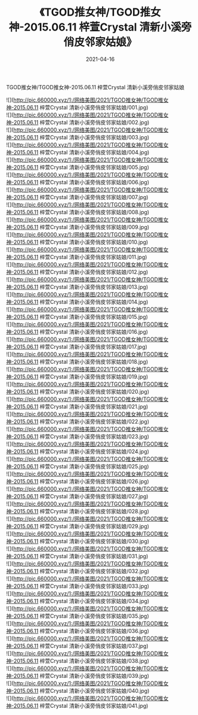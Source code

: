 ﻿---
layout: post
title:  《TGOD推女神/TGOD推女神-2015.06.11 梓萱Crystal 清新小溪旁俏皮邻家姑娘》
date:   2021-04-16
img: http://pic.660000.xyz/1:/网络美图/2021/TGOD推女神/TGOD推女神-2015.06.11 梓萱Crystal 清新小溪旁俏皮邻家姑娘/000.jpg
categories: [美女, 清纯, 唯美]
---

TGOD推女神/TGOD推女神-2015.06.11 梓萱Crystal 清新小溪旁俏皮邻家姑娘

 ![](http://pic.660000.xyz/1:/网络美图/2021/TGOD推女神/TGOD推女神-2015.06.11 梓萱Crystal 清新小溪旁俏皮邻家姑娘/001.jpg) <br>![](http://pic.660000.xyz/1:/网络美图/2021/TGOD推女神/TGOD推女神-2015.06.11 梓萱Crystal 清新小溪旁俏皮邻家姑娘/002.jpg) <br>![](http://pic.660000.xyz/1:/网络美图/2021/TGOD推女神/TGOD推女神-2015.06.11 梓萱Crystal 清新小溪旁俏皮邻家姑娘/003.jpg) <br>![](http://pic.660000.xyz/1:/网络美图/2021/TGOD推女神/TGOD推女神-2015.06.11 梓萱Crystal 清新小溪旁俏皮邻家姑娘/004.jpg) <br>![](http://pic.660000.xyz/1:/网络美图/2021/TGOD推女神/TGOD推女神-2015.06.11 梓萱Crystal 清新小溪旁俏皮邻家姑娘/005.jpg) <br>![](http://pic.660000.xyz/1:/网络美图/2021/TGOD推女神/TGOD推女神-2015.06.11 梓萱Crystal 清新小溪旁俏皮邻家姑娘/006.jpg) <br>![](http://pic.660000.xyz/1:/网络美图/2021/TGOD推女神/TGOD推女神-2015.06.11 梓萱Crystal 清新小溪旁俏皮邻家姑娘/007.jpg) <br>![](http://pic.660000.xyz/1:/网络美图/2021/TGOD推女神/TGOD推女神-2015.06.11 梓萱Crystal 清新小溪旁俏皮邻家姑娘/008.jpg) <br>![](http://pic.660000.xyz/1:/网络美图/2021/TGOD推女神/TGOD推女神-2015.06.11 梓萱Crystal 清新小溪旁俏皮邻家姑娘/009.jpg) <br>![](http://pic.660000.xyz/1:/网络美图/2021/TGOD推女神/TGOD推女神-2015.06.11 梓萱Crystal 清新小溪旁俏皮邻家姑娘/010.jpg) <br>![](http://pic.660000.xyz/1:/网络美图/2021/TGOD推女神/TGOD推女神-2015.06.11 梓萱Crystal 清新小溪旁俏皮邻家姑娘/011.jpg) <br>![](http://pic.660000.xyz/1:/网络美图/2021/TGOD推女神/TGOD推女神-2015.06.11 梓萱Crystal 清新小溪旁俏皮邻家姑娘/012.jpg) <br>![](http://pic.660000.xyz/1:/网络美图/2021/TGOD推女神/TGOD推女神-2015.06.11 梓萱Crystal 清新小溪旁俏皮邻家姑娘/013.jpg) <br>![](http://pic.660000.xyz/1:/网络美图/2021/TGOD推女神/TGOD推女神-2015.06.11 梓萱Crystal 清新小溪旁俏皮邻家姑娘/014.jpg) <br>![](http://pic.660000.xyz/1:/网络美图/2021/TGOD推女神/TGOD推女神-2015.06.11 梓萱Crystal 清新小溪旁俏皮邻家姑娘/015.jpg) <br>![](http://pic.660000.xyz/1:/网络美图/2021/TGOD推女神/TGOD推女神-2015.06.11 梓萱Crystal 清新小溪旁俏皮邻家姑娘/016.jpg) <br>![](http://pic.660000.xyz/1:/网络美图/2021/TGOD推女神/TGOD推女神-2015.06.11 梓萱Crystal 清新小溪旁俏皮邻家姑娘/017.jpg) <br>![](http://pic.660000.xyz/1:/网络美图/2021/TGOD推女神/TGOD推女神-2015.06.11 梓萱Crystal 清新小溪旁俏皮邻家姑娘/018.jpg) <br>![](http://pic.660000.xyz/1:/网络美图/2021/TGOD推女神/TGOD推女神-2015.06.11 梓萱Crystal 清新小溪旁俏皮邻家姑娘/019.jpg) <br>![](http://pic.660000.xyz/1:/网络美图/2021/TGOD推女神/TGOD推女神-2015.06.11 梓萱Crystal 清新小溪旁俏皮邻家姑娘/020.jpg) <br>![](http://pic.660000.xyz/1:/网络美图/2021/TGOD推女神/TGOD推女神-2015.06.11 梓萱Crystal 清新小溪旁俏皮邻家姑娘/021.jpg) <br>![](http://pic.660000.xyz/1:/网络美图/2021/TGOD推女神/TGOD推女神-2015.06.11 梓萱Crystal 清新小溪旁俏皮邻家姑娘/022.jpg) <br>![](http://pic.660000.xyz/1:/网络美图/2021/TGOD推女神/TGOD推女神-2015.06.11 梓萱Crystal 清新小溪旁俏皮邻家姑娘/023.jpg) <br>![](http://pic.660000.xyz/1:/网络美图/2021/TGOD推女神/TGOD推女神-2015.06.11 梓萱Crystal 清新小溪旁俏皮邻家姑娘/024.jpg) <br>![](http://pic.660000.xyz/1:/网络美图/2021/TGOD推女神/TGOD推女神-2015.06.11 梓萱Crystal 清新小溪旁俏皮邻家姑娘/025.jpg) <br>![](http://pic.660000.xyz/1:/网络美图/2021/TGOD推女神/TGOD推女神-2015.06.11 梓萱Crystal 清新小溪旁俏皮邻家姑娘/026.jpg) <br>![](http://pic.660000.xyz/1:/网络美图/2021/TGOD推女神/TGOD推女神-2015.06.11 梓萱Crystal 清新小溪旁俏皮邻家姑娘/027.jpg) <br>![](http://pic.660000.xyz/1:/网络美图/2021/TGOD推女神/TGOD推女神-2015.06.11 梓萱Crystal 清新小溪旁俏皮邻家姑娘/028.jpg) <br>![](http://pic.660000.xyz/1:/网络美图/2021/TGOD推女神/TGOD推女神-2015.06.11 梓萱Crystal 清新小溪旁俏皮邻家姑娘/029.jpg) <br>![](http://pic.660000.xyz/1:/网络美图/2021/TGOD推女神/TGOD推女神-2015.06.11 梓萱Crystal 清新小溪旁俏皮邻家姑娘/030.jpg) <br>![](http://pic.660000.xyz/1:/网络美图/2021/TGOD推女神/TGOD推女神-2015.06.11 梓萱Crystal 清新小溪旁俏皮邻家姑娘/031.jpg) <br>![](http://pic.660000.xyz/1:/网络美图/2021/TGOD推女神/TGOD推女神-2015.06.11 梓萱Crystal 清新小溪旁俏皮邻家姑娘/032.jpg) <br>![](http://pic.660000.xyz/1:/网络美图/2021/TGOD推女神/TGOD推女神-2015.06.11 梓萱Crystal 清新小溪旁俏皮邻家姑娘/033.jpg) <br>![](http://pic.660000.xyz/1:/网络美图/2021/TGOD推女神/TGOD推女神-2015.06.11 梓萱Crystal 清新小溪旁俏皮邻家姑娘/034.jpg) <br>![](http://pic.660000.xyz/1:/网络美图/2021/TGOD推女神/TGOD推女神-2015.06.11 梓萱Crystal 清新小溪旁俏皮邻家姑娘/035.jpg) <br>![](http://pic.660000.xyz/1:/网络美图/2021/TGOD推女神/TGOD推女神-2015.06.11 梓萱Crystal 清新小溪旁俏皮邻家姑娘/036.jpg) <br>![](http://pic.660000.xyz/1:/网络美图/2021/TGOD推女神/TGOD推女神-2015.06.11 梓萱Crystal 清新小溪旁俏皮邻家姑娘/037.jpg) <br>![](http://pic.660000.xyz/1:/网络美图/2021/TGOD推女神/TGOD推女神-2015.06.11 梓萱Crystal 清新小溪旁俏皮邻家姑娘/038.jpg) <br>![](http://pic.660000.xyz/1:/网络美图/2021/TGOD推女神/TGOD推女神-2015.06.11 梓萱Crystal 清新小溪旁俏皮邻家姑娘/039.jpg) <br>![](http://pic.660000.xyz/1:/网络美图/2021/TGOD推女神/TGOD推女神-2015.06.11 梓萱Crystal 清新小溪旁俏皮邻家姑娘/040.jpg) <br>![](http://pic.660000.xyz/1:/网络美图/2021/TGOD推女神/TGOD推女神-2015.06.11 梓萱Crystal 清新小溪旁俏皮邻家姑娘/041.jpg) <br>